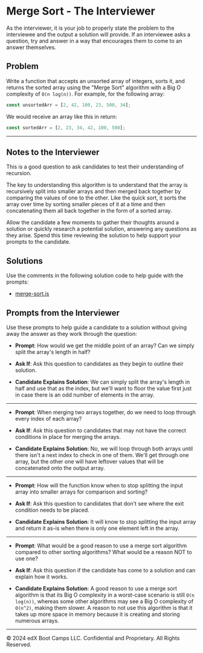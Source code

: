 # Merge Sort - The Interviewer

As the interviewer, it is your job to properly state the problem to the interviewee and the output a solution will provide. If an interviewee asks a question, try and answer in a way that encourages them to come to an answer themselves.

## Problem

Write a function that accepts an unsorted array of integers, sorts it, and returns the sorted array using the "Merge Sort" algorithm with a Big O complexity of `O(n log(n))`. For example, for the following array:

```js
const unsortedArr = [2, 42, 100, 23, 500, 34];
```

We would receive an array like this in return:

```js
const sortedArr = [2, 23, 34, 42, 100, 500];
```

- - - 

## Notes to the Interviewer

This is a good question to ask candidates to test their understanding of recursion.

The key to understanding this algorithm is to understand that the array is recursively split into smaller arrays and then merged back together by comparing the values of one to the other. Like the quick sort, it sorts the array over time by sorting smaller pieces of it at a time and then concatenating them all back together in the form of a sorted array.

Allow the candidate a few moments to gather their thoughts around a solution or quickly research a potential solution, answering any questions as they arise. Spend this time reviewing the solution to help support your prompts to the candidate. 

## Solutions

Use the comments in the following solution code to help guide with the prompts:

* [merge-sort.js](./merge-sort.js)

## Prompts from the Interviewer

Use these prompts to help guide a candidate to a solution without giving away the answer as they work through the question:

* **Prompt**: How would we get the middle point of an array? Can we simply split the array's length in half? 

* **Ask If**: Ask this question to candidates as they begin to outline their solution.

* **Candidate Explains Solution**: We can simply split the array's length in half and use that as the index, but we'll want to floor the value first just in case there is an odd number of elements in the array.

- - -

* **Prompt**: When merging two arrays together, do we need to loop through every index of each array?  

* **Ask If**: Ask this question to candidates that may not have the correct conditions in place for merging the arrays.

* **Candidate Explains Solution**: No, we will loop through both arrays until there isn't a next index to check in one of them. We'll get through one array, but the other one will have leftover values that will be concatenated onto the output array.

- - -

* **Prompt**: How will the function know when to stop splitting the input array into smaller arrays for comparison and sorting?

* **Ask If**: Ask this question to candidates that don't see where the exit condition needs to be placed.

* **Candidate Explains Solution**: It will know to stop splitting the input array and return it as-is when there is only one element left in the array.

- - -

* **Prompt**: What would be a good reason to use a merge sort algorithm compared to other sorting algorithms? What would be a reason NOT to use one?

* **Ask If**: Ask this question if the candidate has come to a solution and can explain how it works.

* **Candidate Explains Solution**: A good reason to use a merge sort algorithm is that its Big O complexity in a worst-case scenario is still `O(n log(n))`, whereas some other algorithms may see a Big O complexity of `O(n^2)`, making them slower. A reason to not use this algorithm is that it takes up more space in memory because it is creating and storing numerous arrays. 

- - -
© 2024 edX Boot Camps LLC. Confidential and Proprietary. All Rights Reserved.
